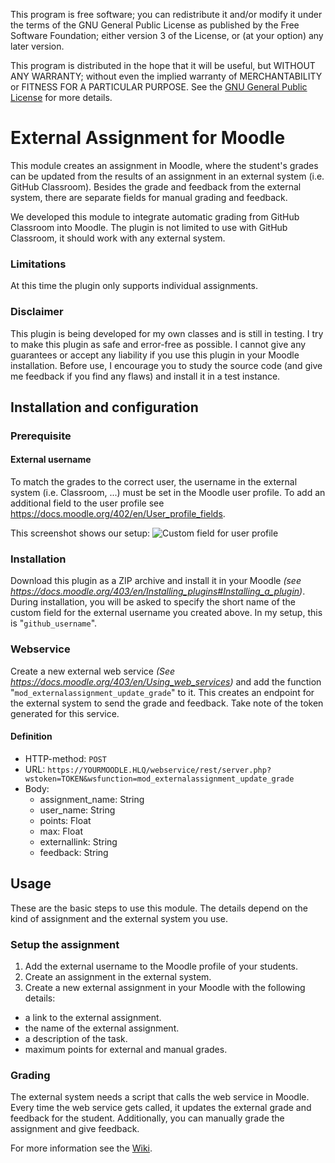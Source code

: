 This program is free software; you can redistribute it and/or modify it under the terms of the GNU General Public License as published by the Free Software Foundation; either version 3 of the License, or (at your option) any later version.

This program is distributed in the hope that it will be useful, but WITHOUT ANY WARRANTY; without even the implied warranty of MERCHANTABILITY or FITNESS FOR A PARTICULAR PURPOSE. See the [GNU General Public License](https://www.gnu.org/licenses/gpl-3.0.en.html) for more details.

# External Assignment for Moodle

This module creates an assignment in Moodle, where the student's grades can be updated  from the results of an assignment in an external system (i.e. GitHub Classroom). Besides the grade and feedback from the external system, there are separate fields for manual grading and feedback.

We developed this module to integrate automatic grading from GitHub Classroom into Moodle.
The plugin is not limited to use with GitHub Classroom, it should work with any external system.
### Limitations
At this time the plugin only supports individual assignments.
### Disclaimer
This plugin is being developed for my own classes and is still in testing. I try to make this plugin as safe and error-free as possible. I cannot give any guarantees or accept any liability if you use this plugin in your Moodle installation. Before use, I encourage you to study the source code (and give me feedback if you find any flaws) and install it in a test instance.
## Installation and configuration
### Prerequisite
#### External username
To match the grades to the correct user, the username in the external system (i.e. Classroom, ...) must be set in the Moodle user profile. To add an additional field to the user profile see https://docs.moodle.org/402/en/User_profile_fields.

This screenshot shows our setup:
![Custom field for user profile](https://it.bzz.ch/wikiV2/_media/howto/git/grading/classroom_moodle_userprofile.png)

### Installation
Download this plugin as a ZIP archive and install it in your Moodle *(see https://docs.moodle.org/403/en/Installing_plugins#Installing_a_plugin)*. During installation, you will be asked to specify the short name of the custom field for the external username you created above. In my setup, this is "`github_username`".

### Webservice

Create a new external web service *(See https://docs.moodle.org/403/en/Using_web_services)* and add the function "`mod_externalassignment_update_grade`" to it. This creates an endpoint for the external system to send the grade and feedback. Take note of the token generated for this service.
#### Definition
- HTTP-method: `POST`
- URL: `https://YOURMOODLE.HLQ/webservice/rest/server.php?wstoken=TOKEN&wsfunction=mod_externalassignment_update_grade`
- Body:
    - assignment_name: String
    - user_name: String
    - points: Float
    - max: Float
    - externallink: String
    - feedback: String

## Usage
These are the basic steps to use this module. The details depend on the kind of assignment and the external system you use.

### Setup the assignment
1. Add the external username to the Moodle profile of your students.
2. Create an assignment in the external system.
3. Create a new external assignment in your Moodle with the following details:
  - a link to the external assignment.
  - the name of the external assignment.
  - a description of the task.
  - maximum points for external and manual grades.

### Grading
The external system needs a script that calls the web service in Moodle. Every time the web service gets called, it updates the external grade and feedback for the student.
Additionally, you can manually grade the assignment and give feedback.


For more information see the [Wiki](../../wiki).

